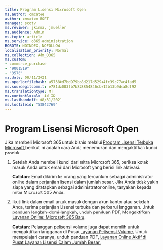 ```yaml
---
title: Program Lisensi Microsoft Open
ms.author: cmcatee
author: cmcatee-MSFT
manager: scotv
ms.reviwer: jkinma, jmueller
ms.audience: Admin
ms.topic: article
ms.service: o365-administration
ROBOTS: NOINDEX, NOFOLLOW
localization_priority: Normal
ms.collection: Adm_O365
ms.custom:
- commerce_purchase
- "9001519"
- "3576"
ms.date: 08/11/2021
ms.openlocfilehash: a57380d7bd979bd8d217d529a4fc39c77ac4fad5
ms.sourcegitcommit: e781da003fb7b878854846cbe12b13b9dca8df92
ms.translationtype: MT
ms.contentlocale: id-ID
ms.lasthandoff: 08/31/2021
ms.locfileid: "58842769"
---
```

# <a name="microsoft-open-license-program"></a>Program Lisensi Microsoft Open

Jika membeli Microsoft 365 untuk bisnis melalui [Program Lisensi Terbuka Microsoft,](https://go.microsoft.com/fwlink/p/?LinkID=613298)berikut ini adalah cara Anda menemukan dan mengaktifkan kunci produk.

1. Setelah Anda membeli kunci dari mitra Microsoft 365, periksa kotak masuk Anda untuk email dari Microsoft yang berisi link aktivasi.

    **Catatan**: Email dikirim ke orang yang tercantum sebagai administrator online dalam perjanjian lisensi dalam jumlah besar. Jika Anda tidak yakin siapa yang ditetapkan sebagai administrator online, tanyakan kepada mitra Microsoft 365 Anda.
1. Ikuti link dalam email untuk masuk dengan akun kantor atau sekolah Anda, terima perjanjian Lisensi terbuka dan perbarui langganan. Untuk panduan langkah-demi-langkah, unduh panduan PDF, Mengaktifkan [Layanan Online: Microsoft 365 Baru](https://go.microsoft.com/fwlink/p/?LinkId=618100).

    **Catatan**: Pelanggan pelisensi volume juga dapat memilih untuk mengaktifkan langganan di Pusat [Layanan Pelisensi Volume.](https://go.microsoft.com/fwlink/p/?LinkID=282016) Untuk mempelajari caranya, unduh panduan PDF, [Layanan Online Aktif di Pusat Layanan Lisensi Dalam Jumlah Besar.](https://go.microsoft.com/fwlink/p/?LinkId=618096)